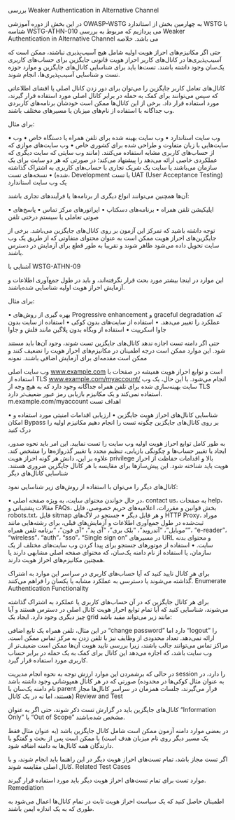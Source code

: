 بررسی Weaker Authentication in Alternative Channel

در این بخش از دوره آموزشی OWASP-WSTG به چهارمین بخش از استاندارد WSTG با شناسه WSTG-ATHN-010 می پردازیم که مربوط به بررسی Weaker Authentication in Alternative Channel می باشد.
خلاصه

حتی اگر مکانیزم‌های احراز هویت اولیه شامل هیچ آسیب‌پذیری نباشند، ممکن است که آسیب‌پذیری‌ها در کانال‌های کاربر احراز هویت قانونی جایگزین برای حساب‌های کاربری یک‌سان وجود داشته باشند. تست‌ها باید برای شناسایی کانال‌های جایگزین و موارد حوزه تست و شناسایی آسیب‌پذیری‌ها، انجام شوند.

کانال‌های تعامل کاربر جایگزین را می‌توان برای دور زدن کانال اصلی یا افشای اطلاعاتی که سپس می‌توانند برای کمک به حمله در برابر کانال اصلی مورد استفاده قرار گیرند، مورد استفاده قرار داد. برخی از این کانال‌ها ممکن است خودشان برنامه‌های کاربردی وب جداگانه با استفاده از نام‌های میزبان یا مسیرهای مختلف باشند.

برای مثال:

• وب سایت استاندارد
• وب سایت بهینه شده برای تلفن همراه یا دستگاه خاص
• وب سایت‌هایی با زبان متفاوت و طراحی شده برای کشوری خاص
• وب سایت‌های موازی که از حساب‌های کاربری مشابه استفاده می‌کنند. (مانند وب سایتی که سایت دیگری که عملکردی خاصی ارائه می‌دهد را پیشنهاد می‌کند؛ در صورتی که هر دو سایت برای یک سازمان می‌باشند یا سایت یک شریک تجاری با حساب‌های کاربری به اشتراک گذاشته شده)
• نسخه‌های تست، Development یا تست UAT (User Acceptance Testing) یک وب سایت استاندارد

آن‌ها همچنین می‌توانند انواع دیگری از برنامه‌ها یا فرآیندهای تجاری باشند:

• اپلیکیشن تلفن همراه
• برنامه‌های دسکتاپ
• اپراتورهای مرکز تماس
• پاسخ‌های صوتی تعاملی یا سیستم درختی تلفن

توجه داشته باشید که تمرکز این آزمون بر روی کانال‌های جایگزین می‌باشد. برخی از جایگزین‌های احراز هویت ممکن است به عنوان محتوای متفاوتی که از طریق یک وب سایت تحویل داده می‌شود ظاهر شوند و تقریبا به طور قطع برای آزمایش در دسترس باشند.

آشنایی با WSTG-ATHN-09

این موارد در اینجا بیشتر مورد بحث قرار نگرفته‌اند، و باید در طول جمع‌آوری اطلاعات و آزمایش احراز هویت اولیه شناسایی شده‌باشند.

برای مثال:

• بهره گیری از روش‌های Progressive enhancement و graceful degradation که عملکرد را تغییر می‌دهد.
• استفاده از سایت‌های بدون کوکی
• استفاده از سایت بدون جاوا اسکریپت
• استفاده از وبگاه بدون پلاگین مانند فلش و جاوا

حتی اگر دامنه تست اجازه ندهد کانال‌های جایگزین تست شوند، وجود آن‌ها باید مستند شود. این موارد ممکن است درجه اطمینان در مکانیزم‌های احراز هویت را تضعیف کنند و ممکن است مقدمه‌ای برای آزمایش اضافی باشند.
نمونه

وب سایت اصلی www.example.com است و توابع احراز هویت همیشه در صفحات با استفاده از TLS www.example.com/myaccount/ انجام می‌شود.
با این حال، یک وب سایت بهینه‌سازی شده برای تلفن همراه جداگانه وجود دارد که به هیچ وجه از TLS استفاده نمی‌کند و یک مکانیزم بازیابی رمز عبور ضعیف‌تر دارد. m.example.com/myaccount
اهداف تست

• شناسایی کانال‌های احراز هویت جایگزین
• ارزیابی اقدامات امنیتی مورد استفاده و امکان Bypass بر روی کانال‌های جایگزین
چگونه تست را انجام دهیم
مکانیزم اولیه را درک کنید

به طور کامل توابع احراز هویت اولیه وب سایت را تست نمایید. این امر باید نحوه صدور، ایجاد یا تغییر حساب‌ها و چگونگی بازیابی، تنظیم مجدد یا تغییر گذرواژه‌ها را مشخص کند. علاوه بر این، دانش هر گونه احراز هویت privilege بالا و اقدامات حفاظت از احراز هویت باید شناخته شود. این پیش‌سازها برای مقایسه با هر کانال جایگزین ضروری هستند.
شناسایی کانال‌های دیگر

کانال‌های دیگر را می‌توان با استفاده از روش‌های زیر شناسایی نمود:

• در حال خواندن محتوای سایت، به ویژه صفحه اصلی، contact us، به صفحات help، مقالات پشتیبانی و FAQs، بخش قوانین و مقررات، اعلامیه‌های حریم خصوصی، فایل robots.txt، فایل sitmap و هر فایل دیگر
• جستجو در لاگ‌های HTTP Proxy، موراد ثبت‌شده در طول جمع‌آوری اطلاعات و آزمایش‌های قبلی، برای رشته‌هایی مانند “موبایل”، “آندروید”، “بلک بری”، “آی پد”، “آی فون”، “برنامه تلفن همراه”، “e-reader”، “wireless”، “auth”، “sso”، “Single sign on” در مسیرهای URL و محتوای بدنه سایت.
• استفاده از موتورهای جستجو برای پیدا کردن وب سایت‌های مختلف از یک سازمان، یا استفاده از نام دامنه یک‌سان، که محتوای صفحه اصلی مشابهی دارند یا همچنین مکانیزم‌های احراز هویت دارند.

برای هر کانال تایید کنید که آیا حساب‌های کاربری در سراسر این موارد به اشتراک گذاشته می‌شوند یا دسترسی به عملکرد مشابه یا یکسان را فراهم می‌کنند.
Enumerate Authentication Functionality

برای هر کانال جایگزین که در آن حساب‌های کاربری یا عملکرد به اشتراک گذاشته می‌شوند، شناسایی کنید که آیا تمام توابع احراز هویت کانال اصلی در دسترس هستند و آیا چیز دیگری وجود دارد. ایجاد یک grid مانند زیر می‌تواند مفید باشد:

در این مثال، تلفن همراه یک تابع اضافی “change password” دارد اما “logout” را ارائه نمی‌دهد. تعداد محدودی از وظایف نیز با تلفن زدن به مرکز تماس ممکن است. مراکز تماس می‌توانند جالب باشند، زیرا بررسی تایید هویت آن‌ها ممکن است ضعیف‌تر از وب سایت باشد، که اجازه می‌دهد این کانال برای کمک به یک حمله در برابر حساب کاربری مورد استفاده قرار گیرد.

در حالی که برشمردن این موارد ارزش توجه به نحوه انجام مدیریت session را دارد، در صورتی که در هر کانال همپوشانی وجود داشته باشد (‏به عنوان مثال کوکی‌ها در محدوده نام دامنه یک‌سان با parent قرار می‌گیرند، جلسات همزمان در سراسر کانال‌ها مجاز هستند، اما نه در یک کانال)
Review and Test

کانال‌های جایگزین باید در گزارش تست ذکر شوند، حتی اگر به عنوان “Information Only” یا “Out of Scope” مشخص شده‌باشند.

در بعضی موارد دامنه آزمون ممکن است شامل کانال جایگزین باشد (به عنوان مثال فقط یک مسیر دیگر روی نام میزبان هدف است) یا ممکن است پس از بحث و گفتگو با دارندگان همه کانال‌ها به دامنه اضافه شود.

اگر تست مجاز باشد، تمام تست‌های احراز هویت دیگر در این راهنما باید انجام شوند، و با کانال اصلی مقایسه شوند.
Related Test Cases

موارد تست برای تمام تست‌های احراز هویت دیگر باید مورد استفاده قرار گیرند.
Remediation

اطمینان حاصل کنید که یک سیاست احراز هویت ثابت در تمام کانال‌ها اعمال می‌شود به طوری که به یک اندازه ایمن باشند.
